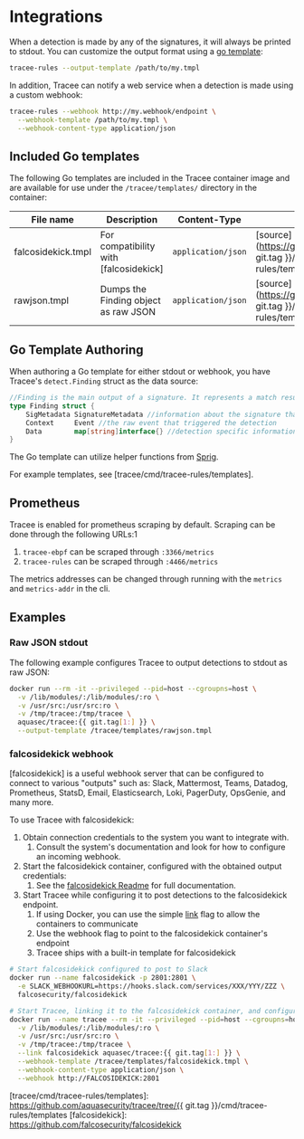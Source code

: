 # Integrations

When a detection is made by any of the signatures, it will always be printed to stdout. You can customize the output format using a [go template](https://golang.org/pkg/text/template/):

```bash
tracee-rules --output-template /path/to/my.tmpl
```

In addition, Tracee can notify a web service when a detection is made using a custom webhook:

```bash
tracee-rules --webhook http://my.webhook/endpoint \
  --webhook-template /path/to/my.tmpl \
  --webhook-content-type application/json
```

## Included Go templates

The following Go templates are included in the Tracee container image and are available for use under the `/tracee/templates/` directory in the container:

| File name          | Description                            | Content-Type       | Source                                                                                                            |
|--------------------|----------------------------------------|--------------------|-------------------------------------------------------------------------------------------------------------------|
| falcosidekick.tmpl | For compatibility with [falcosidekick] | `application/json` | [source](https://github.com/aquasecurity/tracee/blob/{{ git.tag }}/cmd/tracee-rules/templates/falcosidekick.tmpl) |
| rawjson.tmpl       | Dumps the Finding object as raw JSON   | `application/json` | [source](https://github.com/aquasecurity/tracee/blob/{{ git.tag }}/cmd/tracee-rules/templates/rawjson.tmpl)       |

## Go Template Authoring

When authoring a Go template for either stdout or webhook, you have Tracee's `detect.Finding` struct as the data source:

```go
//Finding is the main output of a signature. It represents a match result for the signature business logic
type Finding struct {
	SigMetadata SignatureMetadata //information about the signature that made the detection
	Context     Event //the raw event that triggered the detection
	Data        map[string]interface{} //detection specific information
}
```

The Go template can utilize helper functions from [Sprig].

For example templates, see [tracee/cmd/tracee-rules/templates].

## Prometheus

Tracee is enabled for prometheus scraping by default. Scraping can be done through the following URLs:1
1. `tracee-ebpf` can be scraped through `:3366/metrics`
2. `tracee-rules` can be scraped through `:4466/metrics`

The metrics addresses can be changed through running with the `metrics` and `metrics-addr` in the cli.

## Examples

### Raw JSON stdout

The following example configures Tracee to output detections to stdout as raw JSON:

```bash
docker run --rm -it --privileged --pid=host --cgroupns=host \
  -v /lib/modules/:/lib/modules/:ro \
  -v /usr/src:/usr/src:ro \
  -v /tmp/tracee:/tmp/tracee \
  aquasec/tracee:{{ git.tag[1:] }} \
  --output-template /tracee/templates/rawjson.tmpl
```

### falcosidekick webhook

[falcosidekick] is a useful webhook server that can be configured to connect to various "outputs" such as: Slack, Mattermost, Teams, Datadog, Prometheus, StatsD, Email, Elasticsearch, Loki, PagerDuty, OpsGenie, and many more.

To use Tracee with falcosidekick:

1. Obtain connection credentials to the system you want to integrate with.
    1. Consult the system's documentation and look for how to configure an incoming webhook.
2. Start the falcosidekick container, configured with the obtained output credentials:
    1. See the [falcosidekick Readme](https://github.com/falcosecurity/falcosidekick) for full documentation.
3. Start Tracee while configuring it to post detections to the falcosidekick endpoint.
    1. If using Docker, you can use the simple [link](https://docs.docker.com/network/links/) flag to allow the containers to communicate
    2. Use the webhook flag to point to the falcosidekick container's endpoint
    3. Tracee ships with a built-in template for falcosidekick


```bash
# Start falcosidekick configured to post to Slack
docker run --name falcosidekick -p 2801:2801 \
  -e SLACK_WEBHOOKURL=https://hooks.slack.com/services/XXX/YYY/ZZZ \
  falcosecurity/falcosidekick

# Start Tracee, linking it to the falcosidekick container, and configuring it to call it on detections
docker run --name tracee --rm -it --privileged --pid=host --cgroupns=host \
  -v /lib/modules/:/lib/modules/:ro \
  -v /usr/src:/usr/src:ro \
  -v /tmp/tracee:/tmp/tracee \
  --link falcosidekick aquasec/tracee:{{ git.tag[1:] }} \
  --webhook-template /tracee/templates/falcosidekick.tmpl \
  --webhook-content-type application/json \
  --webhook http://FALCOSIDEKICK:2801
```

[Sprig]: http://masterminds.github.io/sprig/
[tracee/cmd/tracee-rules/templates]: https://github.com/aquasecurity/tracee/tree/{{ git.tag }}/cmd/tracee-rules/templates
[falcosidekick]: https://github.com/falcosecurity/falcosidekick